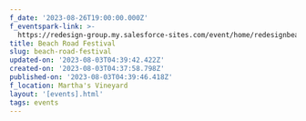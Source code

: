 ```yaml
---
f_date: '2023-08-26T19:00:00.000Z'
f_eventspark-link: >-
  https://redesign-group.my.salesforce-sites.com/event/home/redesignbeachroadfestival
title: Beach Road Festival
slug: beach-road-festival
updated-on: '2023-08-03T04:39:42.422Z'
created-on: '2023-08-03T04:37:58.798Z'
published-on: '2023-08-03T04:39:46.418Z'
f_location: Martha's Vineyard
layout: '[events].html'
tags: events
---
```




